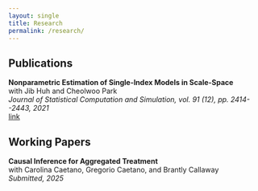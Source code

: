 ```yaml
---
layout: single
title: Research
permalink: /research/
---
```


## Publications

**Nonparametric Estimation of Single-Index Models in Scale-Space** <br /> with Jib Huh and Cheolwoo Park <br />
*Journal of Statistical Computation and Simulation, vol. 91 (12), pp. 2414--2443, 2021* <br /> [link]([https://www.uga.edu/](https://www.tandfonline.com/doi/abs/10.1080/00949655.2021.1898610))

## Working Papers

**Causal Inference for Aggregated Treatment** <br /> with Carolina Caetano, Gregorio Caetano, and Brantly Callaway <br /> 
*Submitted, 2025*
